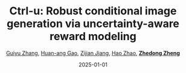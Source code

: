 ---
title: "Ctrl-u: Robust conditional image generation via uncertainty-aware reward modeling"
collection: publications
permalink: /publication/Ctrl-u-R2025
date: 2025-01-01
doi: 
keywords: 
venue: 'ICLR'
code: 'https://github.com/grenoble-zhang/Ctrl-U'
author: '<a href="https://zdzheng.xyz/authors/Guiyu-Zhang" class="author">Guiyu Zhang</a>, <a href="https://zdzheng.xyz/authors/Huan-ang-Gao" class="author">Huan-ang Gao</a>, <a href="https://zdzheng.xyz/authors/Zijian-Jiang" class="author">Zijian Jiang</a>, <a href="https://zdzheng.xyz/authors/Hao-Zhao" class="author">Hao Zhao</a>, <strong><a href="https://zdzheng.xyz/authors/Zhedong-Zheng" class="author">Zhedong Zheng</a></strong>'
sqlauthor: '{"@type": "Person","name": "Guiyu Zhang"}, {"@type": "Person","name": "Huan ang Gao"}, {"@type": "Person","name": "Zijian Jiang"}, {"@type": "Person","name": "Hao Zhao"}, {"@type": "Person","name": "Zhedong Zheng"}'
citation: ' Guiyu Zhang,  Huan-ang Gao,  Zijian Jiang,  Hao Zhao,  Zhedong Zheng, &quot;Ctrl-u: Robust conditional image generation via uncertainty-aware reward modeling.&quot; ICLR, 2025.'
pub_year: '2025'
bib: >
    @inproceedings{zhang2025ctrl,<br>author = "Zhang, Guiyu and Gao, Huan-ang and Jiang, Zijian and Zhao, Hao and Zheng, Zhedong",<br>title = "Ctrl-u: Robust conditional image generation via uncertainty-aware reward modeling",<br>booktitle = "ICLR",<br>code = "https://github.com/grenoble-zhang/Ctrl-U",<br>year = "2025"
    }

---